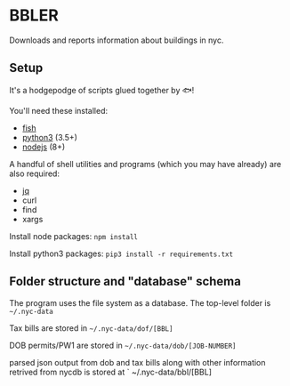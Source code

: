 # BBLER

Downloads and reports information about buildings in nyc.


## Setup

It's a hodgepodge of scripts glued together by 🐟!

You'll need these installed:

- [fish](https://fishshell.com/)
- [python3](https://www.python.org/downloads/) (3.5+)
- [nodejs](https://nodejs.org/en/) (8+)

A handful of shell utilities and programs (which you may have already) are also required:

- [jq](https://stedolan.github.io/jq/)
- curl
- find
- xargs


Install node packages: ` npm install `

Install python3 packages: ` pip3 install -r requirements.txt `


## Folder structure and "database" schema

The program uses the file system as a database. The top-level folder is ` ~/.nyc-data `

Tax bills are stored in ` ~/.nyc-data/dof/[BBL] `

DOB permits/PW1  are stored in ` ~/.nyc-data/dob/[JOB-NUMBER] `

parsed json output from dob and tax bills along with other information retrived from nycdb is stored at ` ~/.nyc-data/bbl/[BBL]
